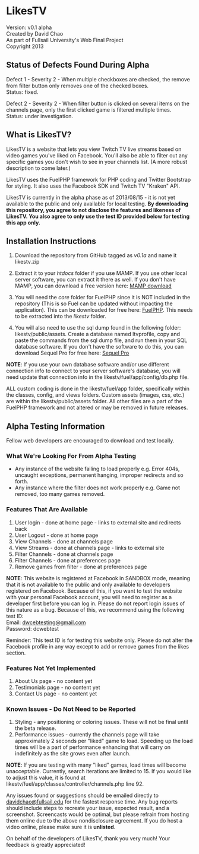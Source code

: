 # LikesTV
Version: v0.1 alpha  
Created by David Chao  
As part of Fullsail University's Web Final Project  
Copyright 2013

## Status of Defects Found During Alpha
Defect 1 - Severity 2 - When multiple checkboxes are checked, the remove from filter button only removes one of the checked boxes.  
Status: fixed.

Defect 2 - Severity 2 - When filter button is clicked on several items on the channels page, only the first clicked game is filtered multiple times.  
Status: under investigation.

## What is LikesTV?

LikesTV is a website that lets you view Twitch TV live streams based on video games you've liked on Facebook. You'll also be able to filter out any specific games you don't wish to see in your channels list. (A more robust description to come later.)

LikesTV uses the FuelPHP framework for PHP coding and Twitter Bootstrap for styling. It also uses the Facebook SDK and Twitch TV "Kraken" API.

LikesTV is currently in the alpha phase as of 2013/08/15 - it is not yet available to the public and only available for local testing. **By downloading this repository, you agree to not disclose the features and likeness of LikesTV. You also agree to only use the test ID provided below for testing this app only.**

## Installation Instructions

1. Download the repository from GitHub tagged as *v0.1a* and name it likestv.zip

2. Extract it to your *htdocs* folder if you use MAMP. If you use other local server software, you can extract it there as well. If you don't have MAMP, you can download a free version here: [MAMP download](http://www.mamp.info/en/downloads/)

3. You will need the *core* folder for FuelPHP since it is NOT included in the repository (This is so Fuel can be updated without impacting the application). This can be downloaded for free here: [FuelPHP](http://fuelphp.com/). This needs to be extracted into the *likestv* folder. 

4. You will also need to use the sql dump found in the following folder: likestv/public/assets. Create a database named ltvprofile, copy and paste the commands from the sql dump file, and run them in your SQL database software. If you don't have the software to do this, you can download Sequel Pro for free here: [Sequel Pro](http://www.sequelpro.com/download)

**NOTE**: If you use your own database software and/or use different connection info to connect to your server software's database, you will need update that connection info in the likestv/fuel/app/config/db.php file.

ALL custom coding is done in the likestv/fuel/app folder, specifically within the classes, config, and views folders. Custom assets (images, css, etc.) are within the likestv/public/assets folder. All other files are a part of the FuelPHP framework and not altered or may be removed in future releases.

## Alpha Testing Information
Fellow web developers are encouraged to download and test locally.

### What We're Looking For From Alpha Testing
- Any instance of the website failing to load properly e.g. Error 404s, uncaught exceptions, permanent hanging, improper redirects and so forth. 
- Any instance where the filter does not work properly e.g. Game not removed, too many games removed.  

### Features That Are Available
1. User login - done at home page - links to external site and redirects back
2. User Logout - done at home page
3. View Channels - done at channels page
4. View Streams - done at channels page - links to external site
4. Filter Channels - done at channels page
5. Filter Channels - done at preferences page
6. Remove games from filter - done at preferences page

**NOTE**: This website is registered at Facebook in SANDBOX mode, meaning that it is not available to the public and only available to developers registered on Facebook. Because of this, if you want to test the website with your personal Facebook account, you will need to register as a developer first before you can log in. Please do not report login issues of this nature as a bug. Because of this, we recommend using the following test ID:  
Email: dwcebtesting@gmail.com  
Password: dcwebtest

Reminder: This test ID is for testing this website only. Please do not alter the Facebook profile in any way except to add or remove games from the likes section.

### Features Not Yet Implemented
1. About Us page - no content yet
2. Testimonials page - no content yet
3. Contact Us page - no content yet

### Known Issues - Do Not Need to be Reported
1. Styling - any positioning or coloring issues. These will not be final until the beta release.
2. Performance issues - currently the channels page will take approximately 2 seconds per "liked" game to load. Speeding up the load times will be a part of performance enhancing that will carry on indefinitely as the site grows even after launch.

**NOTE**: If you are testing with many "liked" games, load times will become unacceptable. Currently, search iterations are limited to 15. If you would like to adjust this value, it is found at likestv/fuel/app/classes/controller/channels.php line 92. 

Any issues found or suggestions should be emailed directly to davidchao@fullsail.edu for the fastest response time. Any bug reports should include steps to recreate your issue, expected result, and a screenshot. Screencasts would be optimal, but please refrain from hosting them online due to the above nondisclosure agreement. If you do host a video online, please make sure it is **unlisted**.

On behalf of the developers of LikesTV, thank you very much! Your feedback is greatly appreciated!



